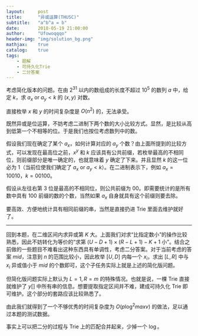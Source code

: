 ```yaml
---
layout:     post
title:      "异或运算(THUSC)"
subtitle:   "a^b^a = b"
date:       2018-05-19 21:00:00
author:     "Ufowoqqqo"
header-img: "img/solution_bg.png"
mathjax:    true
catalog:    true
tags:
    - 题解
    - 可持久化Trie
    - 二分答案
---
```


考虑简化版本的问题。在由 $2^{31}$ 以内的数组成的长度不超过 $10^5$ 的数列 $a$ 中，给定 $k$，求 $a_x\text{ or }a_y < k$ 的 $(x, y)$ 对数。

直接枚举 $x$ 和 $y$ 的时间复杂度是 $O(n^2)$ 的，无法承受。

既然异或是位运算，不妨考虑二进制下两个数的大小比较方式。显然，是比较从高到低第一个不相等的位。于是我们也按位考虑数列中的数。

假设我们现在确定了某个 $a_x$，如何计算对应的 $a_y$ 个数？由上面所提到的比较方式，可以发现在最高位之前，$x^y$ 和 $k$ 应该具有公共前缀，若枚举最高的不相同位，则前缀部分是唯一确定的，也就意味着 $y$ 确定了下来。并且显然 $k$ 的这一位必为 $1$（当前位使我们确定了 $a_x\text{ or }a_y < k$）。在二进制表示下，例如 $a_x=10010$，$k=00100$。

假设从左往右第 $3$ 位是最高的不相同位，则公共前缀为 $00$。即需要统计的是所有数中具有 $100$ 前缀的数的个数，当然如果 $a_x$ 自身就具有这个前缀则要去除。

要高效、方便地统计具有相同前缀的串，当然是直接扔进 $\text{Trie}$ 里面去维护就好了。

------------

回到本题，在二维区间内求异或第 $K$ 大。上面我们对求“比指定数小”的操作比较熟悉，因此不妨转化为等价的“求第 $(U-D+1)\times(R-L+1)-K+1$ 小”。结合之前做的一些题目不难看出这种东西具有单调性，考虑二分答案。对于当前考虑的答案 $mid$，注意到 $n$ 的范围比较小，因此枚举 $[U, D]$ 内每一个 $x_i$，求出 $[L, R]$ 中与 $x_i$ 异或值小于 $mid$ 的个数即可，这个子任务实际上就是上述的简化版问题。

但简化版问题实际上默认为 $L = 1, R = m$ 的特殊情况。也就是说，一棵 $\text{Trie}$ 直接就维护了 $y[]$ 中所有串的信息。想要提取指定区间并不难，建成可持久化 $\text{Trie}$ 即可维护。这个部分的套路应该比较熟悉了。

由此我们就得到了一个不够优秀的时间复杂度为 $O(p\log^2maxv)$ 的做法，足以通过本题的测试数据。

事实上可以把二分的过程与 $\text{Trie}$ 上的匹配合并起来，少掉一个 $\log$。
